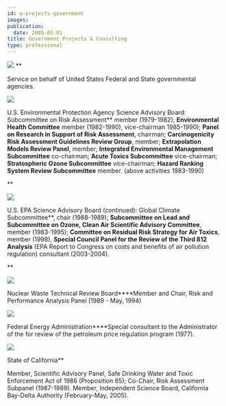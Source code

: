 ```yaml
---
id: w-projects-government
images:
publication:
  date: 2005-05-01
title: Government Projects & Consulting
type: professional
---
```


![](/images/title-experience-government.gif)
**

Service on behalf of United States Federal and State governmental agencies.

![](/images/logo-epa.gif)

 U.S. Environmental Protection Agency Science Advisory
Board:
Subcommittee on Risk Assessment** member (1979-1982);
**Environmental Health Committee** member (1982-1990), vice-chairman
1985-1990); **Panel on Research in Support of Risk Assessment**,
chairman; **Carcinogenicity Risk Assessment Guidelines Review Group**,
member; **Extrapolation Models Review Panel**, member; **Integrated
Environmental Management Subcommittee** co-chairman; **Acute Toxics
Subcommittee** vice-chairman; **Stratospheric Ozone Subcommittee**
vice-chairman; **Hazard Ranking System Review Subcommittee** member.
(above activities 1983-1990)

**

![](/images/logo-epa.gif)

 U.S. EPA Science Advisory Board (continued):
Global
Climate Subcommittee**, chair (1988-1989); **Subcommittee on Lead and
Subcommittee on Ozone, Clean Air Scientific Advisory Committee**, member
(1983-1995); **Committee on Residual Risk Strategy for Air Toxics**,
member (1998), **Special Council Panel for the Review of the Third 812
Analysis** (EPA Report to Congress on costs and benefits of air pollution
regulation) consultant (2003-2004).

**

![](/images/logo-us.gif)

 Nuclear Waste Technical Review Board****Member and Chair, Risk and Performance Analysis Panel (1989 - May, 1994)

![](/images/logo-us.gif)

 Federal Energy Administration****Special consultant to the Administrator of the for review of the petroleum price regulation program (1977).

![](/images/logo-cal.gif)

State of California**

Member, Scientific Advisory Panel, Safe Drinking Water and Toxic Enforcement Act of 1986 (Proposition 65); Co-Chair, Risk Assessment Subpanel (1987-1989). Member, Independent Science Board, California Bay-Delta Authority (February-May, 2005).


